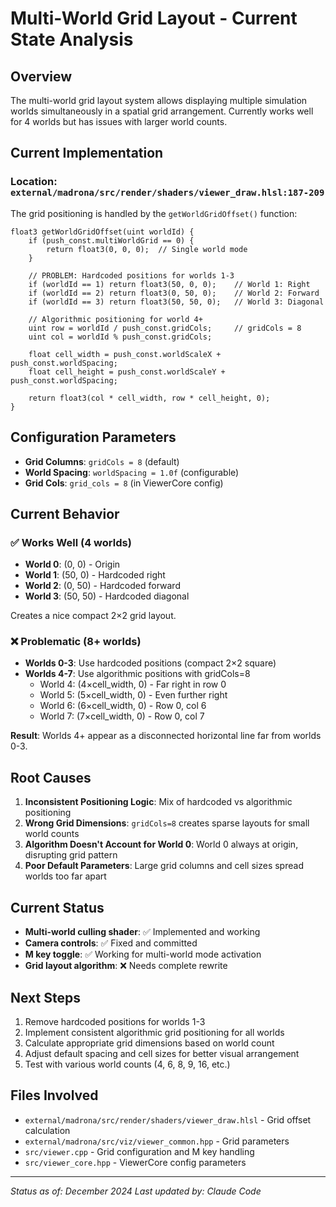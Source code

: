 # Multi-World Grid Layout - Current State Analysis

## Overview

The multi-world grid layout system allows displaying multiple simulation worlds simultaneously in a spatial grid arrangement. Currently works well for 4 worlds but has issues with larger world counts.

## Current Implementation

### Location: `external/madrona/src/render/shaders/viewer_draw.hlsl:187-209`

The grid positioning is handled by the `getWorldGridOffset()` function:

```hlsl
float3 getWorldGridOffset(uint worldId) {
    if (push_const.multiWorldGrid == 0) {
        return float3(0, 0, 0);  // Single world mode
    }
    
    // PROBLEM: Hardcoded positions for worlds 1-3
    if (worldId == 1) return float3(50, 0, 0);    // World 1: Right
    if (worldId == 2) return float3(0, 50, 0);    // World 2: Forward  
    if (worldId == 3) return float3(50, 50, 0);   // World 3: Diagonal
    
    // Algorithmic positioning for world 4+
    uint row = worldId / push_const.gridCols;     // gridCols = 8
    uint col = worldId % push_const.gridCols;
    
    float cell_width = push_const.worldScaleX + push_const.worldSpacing;
    float cell_height = push_const.worldScaleY + push_const.worldSpacing;
    
    return float3(col * cell_width, row * cell_height, 0);
}
```

## Configuration Parameters

- **Grid Columns**: `gridCols = 8` (default)
- **World Spacing**: `worldSpacing = 1.0f` (configurable)
- **Grid Cols**: `grid_cols = 8` (in ViewerCore config)

## Current Behavior

### ✅ Works Well (4 worlds)
- **World 0**: (0, 0) - Origin
- **World 1**: (50, 0) - Hardcoded right
- **World 2**: (0, 50) - Hardcoded forward
- **World 3**: (50, 50) - Hardcoded diagonal

Creates a nice compact 2×2 grid layout.

### ❌ Problematic (8+ worlds)
- **Worlds 0-3**: Use hardcoded positions (compact 2×2 square)
- **Worlds 4-7**: Use algorithmic positions with gridCols=8
  - World 4: (4×cell_width, 0) - Far right in row 0
  - World 5: (5×cell_width, 0) - Even further right
  - World 6: (6×cell_width, 0) - Row 0, col 6
  - World 7: (7×cell_width, 0) - Row 0, col 7

**Result**: Worlds 4+ appear as a disconnected horizontal line far from worlds 0-3.

## Root Causes

1. **Inconsistent Positioning Logic**: Mix of hardcoded vs algorithmic positioning
2. **Wrong Grid Dimensions**: `gridCols=8` creates sparse layouts for small world counts
3. **Algorithm Doesn't Account for World 0**: World 0 always at origin, disrupting grid pattern
4. **Poor Default Parameters**: Large grid columns and cell sizes spread worlds too far apart

## Current Status

- **Multi-world culling shader**: ✅ Implemented and working
- **Camera controls**: ✅ Fixed and committed  
- **M key toggle**: ✅ Working for multi-world mode activation
- **Grid layout algorithm**: ❌ Needs complete rewrite

## Next Steps

1. Remove hardcoded positions for worlds 1-3
2. Implement consistent algorithmic grid positioning for all worlds
3. Calculate appropriate grid dimensions based on world count
4. Adjust default spacing and cell sizes for better visual arrangement
5. Test with various world counts (4, 6, 8, 9, 16, etc.)

## Files Involved

- `external/madrona/src/render/shaders/viewer_draw.hlsl` - Grid offset calculation
- `external/madrona/src/viz/viewer_common.hpp` - Grid parameters
- `src/viewer.cpp` - Grid configuration and M key handling
- `src/viewer_core.hpp` - ViewerCore config parameters

---
*Status as of: December 2024*
*Last updated by: Claude Code*